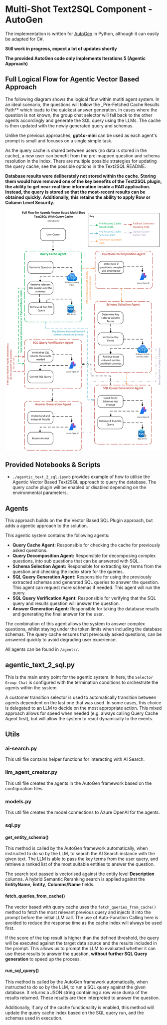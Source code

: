 # Multi-Shot Text2SQL Component - AutoGen

The implementation is written for [AutoGen](https://github.com/microsoft/autogen) in Python, although it can easily be adapted for C#.

**Still work in progress, expect a lot of updates shortly**

**The provided AutoGen code only implements Iterations 5 (Agentic Approach)**

## Full Logical Flow for Agentic Vector Based Approach

The following diagram shows the logical flow within mutlti agent system. In an ideal scenario, the questions will follow the _Pre-Fetched Cache Results Path** which leads to the quickest answer generation. In cases where the question is not known, the group chat selector  will fall back to the other agents accordingly and generate the SQL query using the LLMs. The cache is then updated with the newly generated query and schemas.

Unlike the previous approaches, **gpt4o-mini** can be used as each agent's prompt is small and focuses on a single simple task.

As the query cache is shared between users (no data is stored in the cache), a new user can benefit from the pre-mapped question and schema resolution in the index. There are multiple possible strategies for updating the query cache, see the possible options in the Text2SQL README.

**Database results were deliberately not stored within the cache. Storing them would have removed one of the key benefits of the Text2SQL plugin, the ability to get near-real time information inside a RAG application. Instead, the query is stored so that the most-recent results can be obtained quickly. Additionally, this retains the ability to apply Row or Column Level Security.**

![Vector Based with Query Cache Logical Flow.](../images/Agentic%20Text2SQL%20Query%20Cache.png "Agentic Vector Based with Query Cache Logical Flow")

## Provided Notebooks & Scripts

- `./agentic_text_2_sql.ipynb` provides example of how to utilise the Agentic Vector Based Text2SQL approach to query the database. The query cache plugin will be enabled or disabled depending on the environmental parameters.

## Agents

This approach builds on the the Vector Based SQL Plugin approach, but adds a agentic approach to the solution.

This agentic system contains the following agents:

- **Query Cache Agent:** Responsible for checking the cache for previously asked questions.
- **Query Decomposition Agent:** Responsible for decomposing complex questions, into sub questions that can be answered with SQL.
- **Schema Selection Agent:** Responsible for extracting key terms from the question and checking the index store for the queries.
- **SQL Query Generation Agent:** Responsible for using the previously extracted schemas and generated SQL queries to answer the question. This agent can request more schemas if needed. This agent will run the query.
- **SQL Query Verification Agent:** Responsible for verifying that the SQL query and results question will answer the question.
- **Answer Generation Agent:** Responsible for taking the database results and generating the final answer for the user.

The combination of this agent allows the system to answer complex questions, whilst staying under the token limits when including the database schemas. The query cache ensures that previously asked questions, can be answered quickly to avoid degrading user experience.

All agents can be found in `/agents/`.

## agentic_text_2_sql.py

This is the main entry point for the agentic system. In here, the `Selector Group Chat` is configured with the termination conditions to orchestrate the agents within the system.

A customer transition selector is used to automatically transition between agents dependent on the last one that was used. In some cases, this choice is delegated to an LLM to decide on the most appropriate action. This mixed approach allows for speed when needed (e.g. always calling Query Cache Agent first), but will allow the system to react dynamically to the events.

## Utils

### ai-search.py

This util file contains helper functions for interacting with AI Search.

### llm_agent_creator.py

This util file creates the agents in the AutoGen framework based on the configuration files.

### models.py

This util file creates the model connections to Azure OpenAI for the agents.

### sql.py

#### get_entity_schema()

This method is called by the AutoGen framework automatically, when instructed to do so by the LLM, to search the AI Search instance with the given text. The LLM is able to pass the key terms from the user query, and retrieve a ranked list of the most suitable entities to answer the question.

The search text passed is vectorised against the entity level **Description** columns. A hybrid Semantic Reranking search is applied against the **EntityName**, **Entity**, **Columns/Name** fields.

#### fetch_queries_from_cache()

The vector based with query cache uses the `fetch_queries_from_cache()` method to fetch the most relevant previous query and injects it into the prompt before the initial LLM call. The use of Auto-Function Calling here is avoided to reduce the response time as the cache index will always be used first.

If the score of the top result is higher than the defined threshold, the query will be executed against the target data source and the results included in the prompt. This allows us to prompt the LLM to evaluated whether it can use these results to answer the question, **without further SQL Query generation** to speed up the process.

#### run_sql_query()

This method is called by the AutoGen framework automatically, when instructed to do so by the LLM, to run a SQL query against the given database. It returns a JSON string containing a row wise dump of the results returned. These results are then interpreted to answer the question.

Additionally, if any of the cache functionality is enabled, this method will update the query cache index based on the SQL query run, and the schemas used in execution.
